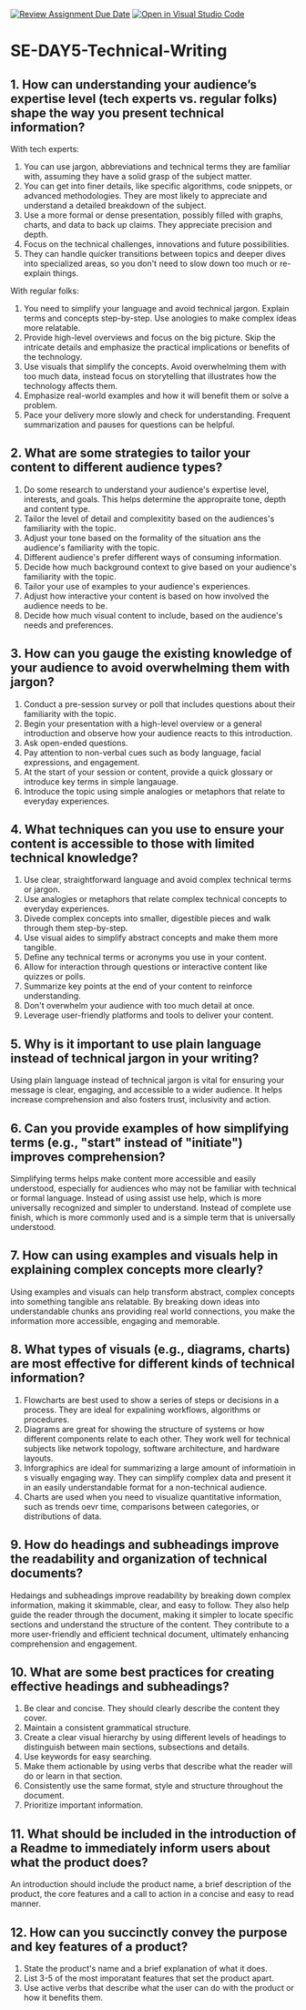[![Review Assignment Due Date](https://classroom.github.com/assets/deadline-readme-button-22041afd0340ce965d47ae6ef1cefeee28c7c493a6346c4f15d667ab976d596c.svg)](https://classroom.github.com/a/zsAR-pyY)
[![Open in Visual Studio Code](https://classroom.github.com/assets/open-in-vscode-2e0aaae1b6195c2367325f4f02e2d04e9abb55f0b24a779b69b11b9e10269abc.svg)](https://classroom.github.com/online_ide?assignment_repo_id=18671376&assignment_repo_type=AssignmentRepo)
# SE-DAY5-Technical-Writing
## 1. How can understanding your audience’s expertise level (tech experts vs. regular folks) shape the way you present technical information?

With tech experts:
1. You can use jargon, abbreviations and technical terms they are familiar with, assuming they have a solid grasp of the subject matter.
2. You can get into finer details, like specific algorithms, code snippets, or advanced methodologies. They are most likely to appreciate and understand a detailed breakdown of the subject.
3. Use a more formal or dense presentation, possibly filled with graphs, charts, and data to back up claims. They appreciate precision and depth.
4. Focus on the technical challenges, innovations and future possibilities.
5. They can handle quicker transitions between topics and deeper dives into specialized areas, so you don't need to slow down too much or re-explain things.

With regular folks:
1. You need to simplify your language and avoid technical jargon. Explain terms and concepts step-by-step. Use anologies to make complex ideas more relatable.
2. Provide high-level overviews and focus on the big picture. Skip the intricate details and emphasize the practical implications or benefits of the technology.
3. Use visuals that simplify the concepts. Avoid overwhelming them with too much data, instead focus on storytelling that illustrates how the technology affects them.
4. Emphasize real-world examples and how it will benefit them or solve a problem.
5. Pace your delivery more slowly and check for understanding. Frequent summarization and pauses for questions can be helpful.
   
## 2. What are some strategies to tailor your content to different audience types?

1. Do some research to understand your audience's expertise level, interests, and goals. This helps determine the appropraite tone, depth and content type.
2. Tailor the level of detail and complexitity based on the audiences's familiarity with the topic.
3. Adjust your tone based on the formality of the situation ans the audience's familiarity with the topic.
4. Different audience's prefer different ways of consuming information.
5. Decide how much background context to give based on your audience's familiarity with the topic.
6. Tailor your use of examples to your audience's experiences.
7. Adjust how interactive your content is based on how involved the audience needs to be.
8. Decide how much visual content to include, based on the audience's needs and preferences.

## 3. How can you gauge the existing knowledge of your audience to avoid overwhelming them with jargon?

1. Conduct a pre-session survey or poll that includes questions about their familiarity with the topic.
2. Begin your presentation with a high-level overview or a general introduction and observe how your audience reacts to this introduction.
3. Ask open-ended questions.
4. Pay attention to non-verbal cues such as body language, facial expressions, and engagement.
5. At the start of your session or content, provide a quick glossary or introduce key terms in simple langauage.
6. Introduce the topic using simple analogies or metaphors that relate to everyday experiences.

## 4. What techniques can you use to ensure your content is accessible to those with limited technical knowledge?

1. Use clear, straightforward language and avoid complex technical terms or jargon.
2. Use analogies or metaphors that relate complex technical concepts to everyday experiences.
3. Divede complex concepts into smaller, digestible pieces and walk through them step-by-step.
4. Use visual aides to simplify abstract concepts and make them more tangible.
5. Define any technical terms or acronyms you use in your content.
6. Allow for interaction through questions or interactive content like quizzes or polls.
7. Summarize key points at the end of your content to reinforce understanding.
8. Don't overwhelm your audience with too much detail at once.
9. Leverage user-friendly platforms and tools to deliver your content.

## 5. Why is it important to use plain language instead of technical jargon in your writing?

Using plain language instead of technical jargon is vital for ensuring your message is clear, engaging, and accessible to a wider audience. It helps increase comprehension and also fosters trust, inclusivity and action. 

## 6. Can you provide examples of how simplifying terms (e.g., "start" instead of "initiate") improves comprehension?

Simplifying terms helps make content more accessible and easily understood, especially for audiences who may not be familiar with technical or formal language.
Instead of using assist use help, which is more universally recognized and simpler to understand. Instead of complete use finish, which is more commonly used and is a simple term that is universally understood.

## 7. How can using examples and visuals help in explaining complex concepts more clearly?

Using examples and visuals can help transform abstract, complex concepts into something tangible ans relatable. By breaking down ideas into understandable chunks ans providing real world connections, you make  the information more accessible, engaging and memorable.

## 8. What types of visuals (e.g., diagrams, charts) are most effective for different kinds of technical information?

1. Flowcharts are best used to show a series of steps or decisions in a process. They are ideal for expalining workflows, algorithms or procedures.
2. Diagrams are great for showing the structure of systems or how different components relate to each other. They work well for technical subjects like network topology, software architecture, and hardware layouts.
3. Inforgraphics are ideal for summarizing a large amount of informatioin in s visually engaging way. They can simplify complex data and present it in an easily understandable format for a non-technical audience.
4. Charts are used when you need to visualize quantitative information, such as trends oevr time, comparisons between categories, or distributions of data.

## 9. How do headings and subheadings improve the readability and organization of technical documents?

Hedaings and subheadings improve readability by breaking down complex information, making it skimmable, clear, and easy to follow. They also help guide the reader through the document, making it simpler to locate specific sections and understand the structure of the content. They contribute to a more user-friendly and efficient technical document, ultimately enhancing comprehension and engagement.

## 10. What are some best practices for creating effective headings and subheadings?

1. Be clear and concise. They should clearly describe the content they cover.
2. Maintain a consistent grammatical structure.
3. Create a clear visual hierarchy by using different levels of headings to distinguish between main sections, subsections and details.
4. Use keywords for easy searching.
5. Make them actionable by using verbs that describe what the reader will do or learn in that section.
6. Consistently use the same format, style and structure throughout the document.
7. Prioritize important information.

## 11. What should be included in the introduction of a Readme to immediately inform users about what the product does?

An introduction should include the product name, a brief description of the product, the core features and a call to action in a concise and easy to read manner.

## 12. How can you succinctly convey the purpose and key features of a product?

1. State the product's name and a brief explanation of what it does.
2. List 3-5 of the most imporatant features that set the product apart.
3. Use active verbs that describe what the user can do with the product or how it benefits them.
